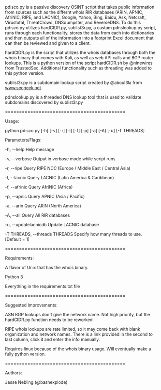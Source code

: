 pdisco.py is a passive discovery OSINT script that takes public information from sources such as the differnt whois RIR databases (ARIN, APNIC, AfriNIC, RIPE, and LACNIC), Google, Yahoo, Bing, Baidu, Ask, Netcraft, Virustotal, ThreatCrowd, DNSdumpster, and ReverseDNS. To do this pdisco.py utilizes hardCIDR.py, sublist3r.py, a custom pdnslookup.py script, runs through each functionality, stores the data from each into dictionaries and then outputs all of the information into a footprint Excel document that can then be reviewed and given to a client.

hardCIDR.py is the script that utilizes the whois databases through both the whois binary that comes with Kali, as well as web API calls and BGP router lookups. This is a python version of the script hardCIDR.sh by @ninewires from TrustedSec. Additional functionality such as threading was added to this python version.

sublist3r.py is a subdomain lookup script created by @aboul3la from www.secgeek.net.

pdnslookup.py is a threaded DNS lookup tool that is used to validate subdomains discovered by sublist3r.py

===========================================

Usage:

python pdisco.py [-h] [-v] [-r] [-l] [-f] [-p] [-a] [-A] [-u] [-T THREADS]

Parameters/Flags:

  -h, --help            			Help message
  
  -v, --verbose         			Output in verbose mode while script runs
  
  -r, --ripe            			Query RIPE NCC (Europe / Middle East / Central Asia)
  
  -l, --lacnic          			Query LACNIC (Latin America & Caribbean)
  
  -f, --afrinic         			Query AfriNIC (Africa)
  
  -p, --apnic           			Query APNIC (Asia / Pacific)
  
  -a, --arin            			Query ARIN (North America)
  
  -A, --all             			Query All RIR databases
  
  -u, --updatelacnicdb  			Update LACNIC database
  
  -T THREADS, --threads THREADS		Specify how many threads to use. [Default = 1]

===========================================

Requirements:

A flavor of Unix that has the whois binary.

Python 3

Everything in the requirements.txt file

===========================================

Suggested Improvements:

ASN BGP lookups don't give the network name. Not high priority, but the hardCIDR.py function needs to be reworked

RIPE whois lookups are rate limited, so it may come back with blank organization and network names. There is a link provided in the second to last column, click it and enter the info manually. 

Requires linux because of the whois binary usage. Will eventually make a fully python version.

===========================================

Authors:

Jesse Nebling (@bashexplode)
